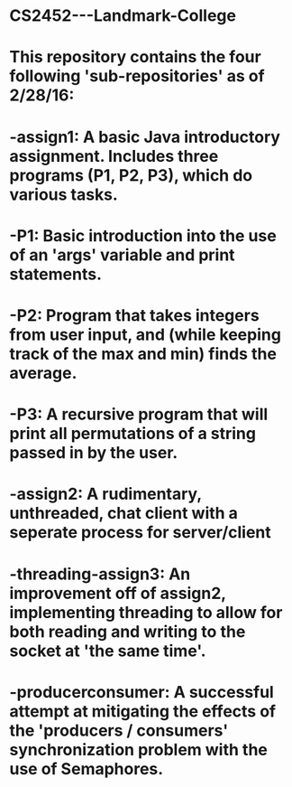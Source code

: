 # CS2452---Landmark-College

# This repository contains the four following 'sub-repositories' as of 2/28/16:
#     -assign1: A basic Java introductory assignment. Includes three programs (P1, P2, P3), which do various tasks.
#         -P1: Basic introduction into the use of an 'args' variable and print statements.
#         -P2: Program that takes integers from user input, and (while keeping track of the max and min) finds the average.
#         -P3: A recursive program that will print all permutations of a string passed in by the user.

#     -assign2: A rudimentary, unthreaded, chat client with a seperate process for server/client

#     -threading-assign3: An improvement off of assign2, implementing threading to allow for both reading and writing to the socket at 'the same time'.

#     -producerconsumer: A successful attempt at mitigating the effects of the 'producers / consumers' synchronization problem with the use of Semaphores.
